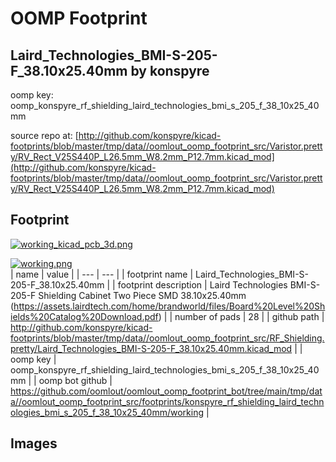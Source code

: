 # OOMP Footprint  
## Laird_Technologies_BMI-S-205-F_38.10x25.40mm  by konspyre  
  
oomp key: oomp_konspyre_rf_shielding_laird_technologies_bmi_s_205_f_38_10x25_40mm  
  
source repo at: [http://github.com/konspyre/kicad-footprints/blob/master/tmp/data//oomlout_oomp_footprint_src/Varistor.pretty/RV_Rect_V25S440P_L26.5mm_W8.2mm_P12.7mm.kicad_mod](http://github.com/konspyre/kicad-footprints/blob/master/tmp/data//oomlout_oomp_footprint_src/Varistor.pretty/RV_Rect_V25S440P_L26.5mm_W8.2mm_P12.7mm.kicad_mod)  
## Footprint  
  
[![working_kicad_pcb_3d.png](working_kicad_pcb_3d_600.png)](working_kicad_pcb_3d.png)  
  
[![working.png](working_600.png)](working.png)  
| name | value | 
| --- | --- | 
| footprint name | Laird_Technologies_BMI-S-205-F_38.10x25.40mm | 
| footprint description | Laird Technologies BMI-S-205-F Shielding Cabinet Two Piece SMD 38.10x25.40mm (https://assets.lairdtech.com/home/brandworld/files/Board%20Level%20Shields%20Catalog%20Download.pdf) | 
| number of pads | 28 | 
| github path | http://github.com/konspyre/kicad-footprints/blob/master/tmp/data//oomlout_oomp_footprint_src/RF_Shielding.pretty/Laird_Technologies_BMI-S-205-F_38.10x25.40mm.kicad_mod | 
| oomp key | oomp_konspyre_rf_shielding_laird_technologies_bmi_s_205_f_38_10x25_40mm | 
| oomp bot github | https://github.com/oomlout/oomlout_oomp_footprint_bot/tree/main/tmp/data//oomlout_oomp_footprint_src/footprints/konspyre_rf_shielding_laird_technologies_bmi_s_205_f_38_10x25_40mm/working | 
## Images  
